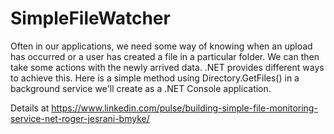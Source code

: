 # SimpleFileWatcher

Often in our applications, we need some way of knowing when an upload has occurred or a user has created a file in a particular folder. We can then take some actions with the newly arrived data. 
.NET provides different ways to achieve this. Here is a simple method using Directory.GetFiles() in a background service we'll create as a .NET Console application.

Details at https://www.linkedin.com/pulse/building-simple-file-monitoring-service-net-roger-jesrani-bmyke/

